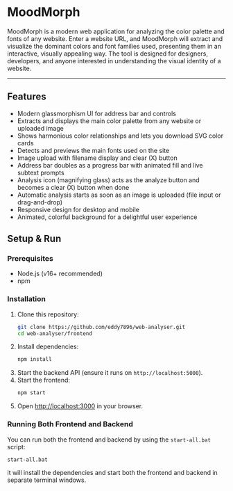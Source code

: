 # MoodMorph

MoodMorph is a modern web application for analyzing the color palette and fonts of any website. Enter a website URL, and MoodMorph will extract and visualize the dominant colors and font families used, presenting them in an interactive, visually appealing way. The tool is designed for designers, developers, and anyone interested in understanding the visual identity of a website.

---

## Features
- Modern glassmorphism UI for address bar and controls
- Extracts and displays the main color palette from any website or uploaded image
- Shows harmonious color relationships and lets you download SVG color cards
- Detects and previews the main fonts used on the site
- Image upload with filename display and clear (X) button
- Address bar doubles as a progress bar with animated fill and live subtext prompts
- Analysis icon (magnifying glass) acts as the analyze button and becomes a clear (X) button when done
- Automatic analysis starts as soon as an image is uploaded (file input or drag-and-drop)
- Responsive design for desktop and mobile
- Animated, colorful background for a delightful user experience


## Setup & Run

### Prerequisites
- Node.js (v16+ recommended)
- npm

### Installation
1. Clone this repository:
   ```bash
   git clone https://github.com/eddy7896/web-analyser.git
   cd web-analyser/frontend
   ```
2. Install dependencies:
   ```bash
   npm install
   ```
3. Start the backend API (ensure it runs on `http://localhost:5000`).
4. Start the frontend:
   ```bash
   npm start
   ```
5. Open [http://localhost:3000](http://localhost:3000) in your browser.

### Running Both Frontend and Backend

You can run both the frontend and backend by using the `start-all.bat` script:
```bash
start-all.bat
```
it will install the dependencies and start both the frontend and backend in separate terminal windows.



